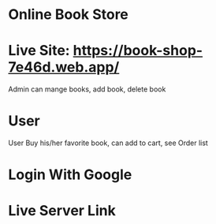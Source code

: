 # Online Book Store

# Live Site: https://book-shop-7e46d.web.app/

Admin can mange books, add book, delete book

# User 

User Buy his/her favorite book, can add to cart, see Order list 

# Login With Google 

# Live Server Link 

# 
